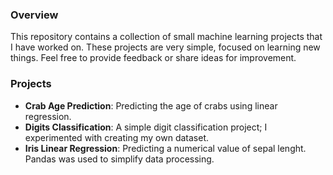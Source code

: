 ### Overview

This repository contains a collection of small machine learning projects that I have worked on. These projects are very simple, focused on learning new things. Feel free to provide feedback or share ideas for improvement.

### Projects

- **Crab Age Prediction**: Predicting the age of crabs using linear regression.
- **Digits Classification**: A simple digit classification project; I experimented with creating my own dataset.
- **Iris Linear Regression**: Predicting a numerical value of sepal lenght. Pandas was used to simplify data processing.
